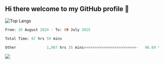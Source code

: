 ## Hi there welcome to my GitHub profile 👋

<!--
**saurabhsivakumar/saurabhsivakumar** is a ✨ _special_ ✨ repository because its `README.md` (this file) appears on your GitHub profile.

Here are some ideas to get you started:

- 🔭 I’m currently working on ...
- 🌱 I’m currently learning ...
- 👯 I’m looking to collaborate on ...
- 🤔 I’m looking for help with ...
- 💬 Ask me about ...
- 📫 How to reach me: ...
- 😄 Pronouns: ...
- ⚡ Fun fact: ...
-->

![Top Langs](https://github-readme-stats.vercel.app/api/top-langs/?username=skethirajan&theme=transparent&bg_color=00000000&hide_border=true&hide_progress=true)

<!--START_SECTION:waka-->

```python
From: 26 August 2024 - To: 09 July 2025

Total Time: 67 hrs 59 mins

Other              1,987 hrs 35 mins>>>>>>>>>>>>>>>>>>>>>>>>-   96.69 %
```

<!--END_SECTION:waka-->


![](https://komarev.com/ghpvc/?username=saurabhsivakumar&label=PROFILE+VIEWS)
